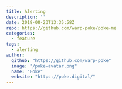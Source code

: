 ```yaml
---
title: Alerting
description: ''
date: 2018-08-23T13:35:58Z
repo: https://github.com/warp-poke/poke-me
categories:
  - feature
tags:
  - alerting
author:
  github: "https://github.com/warp-poke"
  image: "/poke-avatar.png"
  name: "Poke"
  website: "https://poke.digital/"
---
```

